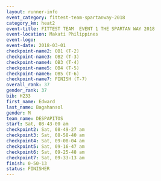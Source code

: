 ```yaml
---
layout: runner-info 
event_category: fittest-team-spartanway-2018 
category_km: heat2 
event-title: FITTEST TEAM  EVENT 1 THE SPARTAN WAY 2018 
event-location: Makati Philippines 
event-logo: 
event-date: 2018-03-01 
checkpoint-name2: OB1 (T-2) 
checkpoint-name3: OB2 (T-3) 
checkpoint-name4: OB3 (T-4) 
checkpoint-name5: OB4 (T-5) 
checkpoint-name6: OB5 (T-6) 
checkpoint-name7: FINISH (T-7) 
overall_rank: 37
gender_rank: 37
bib: H233
first_name: Edward
last_name: Bagahansol
gender: M
team_name: DESPAPITOS
start: Sat, 08-43-00 am
checkpoint2: Sat, 08-49-27 am
checkpoint3: Sat, 08-58-40 am
checkpoint4: Sat, 09-08-04 am
checkpoint5: Sat, 09-16-47 am
checkpoint6: Sat, 09-25-48 am
checkpoint7: Sat, 09-33-13 am
finish: 0-50-13
status: FINISHER
---
```

